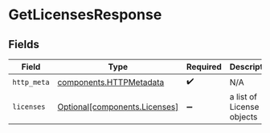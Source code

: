 # GetLicensesResponse


## Fields

| Field                                                                | Type                                                                 | Required                                                             | Description                                                          |
| -------------------------------------------------------------------- | -------------------------------------------------------------------- | -------------------------------------------------------------------- | -------------------------------------------------------------------- |
| `http_meta`                                                          | [components.HTTPMetadata](../../models/components/httpmetadata.md)   | :heavy_check_mark:                                                   | N/A                                                                  |
| `licenses`                                                           | [Optional[components.Licenses]](../../models/components/licenses.md) | :heavy_minus_sign:                                                   | a list of License objects                                            |